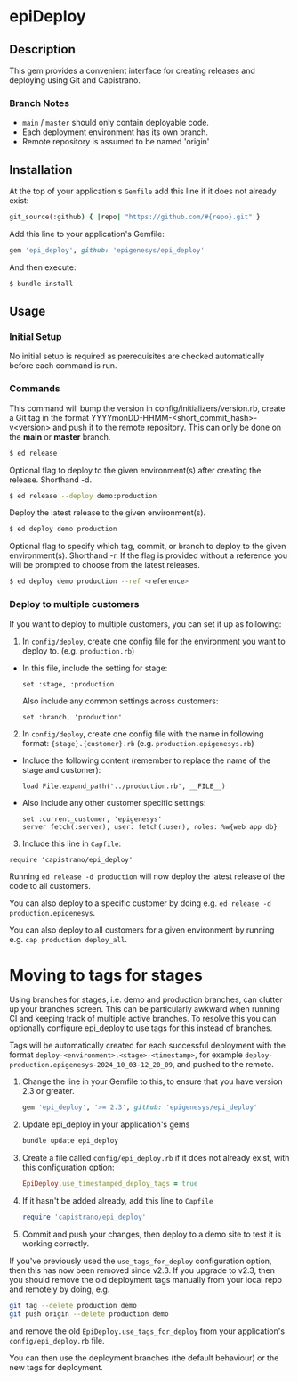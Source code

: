 # epiDeploy

## Description

This gem provides a convenient interface for creating releases and deploying using Git and Capistrano.

### Branch Notes

* `main` / `master` should only contain deployable code.
* Each deployment environment has its own branch.
* Remote repository is assumed to be named 'origin'

## Installation

At the top of your application's `Gemfile` add this line if it does not already exist:

```sh
git_source(:github) { |repo| "https://github.com/#{repo}.git" }
```

Add this line to your application's Gemfile:

```rb
gem 'epi_deploy', github: 'epigenesys/epi_deploy'
```

And then execute:

```sh
$ bundle install
```

## Usage

### Initial Setup
No initial setup is required as prerequisites are checked automatically before each command is run.

### Commands

This command will bump the version in config/initializers/version.rb, create a Git tag in the format YYYYmonDD-HHMM-&lt;short_commit_hash&gt;-v&lt;version&gt; and push it to the remote repository. This can only be done on the **main** or **master** branch.

```bash
$ ed release
```

Optional flag to deploy to the given environment(s) after creating the release. Shorthand -d.

```bash
$ ed release --deploy demo:production
```

Deploy the latest release to the given environment(s).

```bash
$ ed deploy demo production
```

Optional flag to specify which tag, commit, or branch to deploy to the given environment(s). Shorthand -r. If the flag is provided without a reference you will be prompted to choose from the latest releases.

```bash
$ ed deploy demo production --ref <reference>
```

### Deploy to multiple customers

If you want to deploy to multiple customers, you can set it up as following:

1. In `config/deploy`, create one config file for the environment you want to deploy to. (e.g. `production.rb`)

  * In this file, include the setting for stage:

    ```
    set :stage, :production
    ```

    Also include any common settings across customers:

    ```
    set :branch, 'production'
    ```

2. In `config/deploy`, create one config file with the name in following format: `{stage}.{customer}.rb` (e.g. `production.epigenesys.rb`)

  * Include the following content (remember to replace the name of the stage and customer):

    ```
    load File.expand_path('../production.rb', __FILE__)
    ```

  * Also include any other customer specific settings:

    ```
    set :current_customer, 'epigenesys'
    server fetch(:server), user: fetch(:user), roles: %w{web app db}
    ```

3. Include this line in `Capfile`:

  ```
  require 'capistrano/epi_deploy'
  ```

Running `ed release -d production` will now deploy the latest release of the code to all customers.

You can also deploy to a specific customer by doing e.g. `ed release -d production.epigenesys`.

You can also deploy to all customers for a given environment by running e.g. `cap production deploy_all`.

# Moving to tags for stages

Using branches for stages, i.e. demo and production branches, can clutter up your branches screen. This can be particularly awkward when running CI and keeping track of multiple active branches. To resolve this you can optionally configure epi_deploy to use tags for this instead of branches.

Tags will be automatically created for each successful deployment with the format `deploy-<environment>.<stage>-<timestamp>`, for example `deploy-production.epigenesys-2024_10_03-12_20_09`, and pushed to the remote.

1. Change the line in your Gemfile to this, to ensure that you have version 2.3 or greater.

   ```rb
   gem 'epi_deploy', '>= 2.3', github: 'epigenesys/epi_deploy'
   ```

1. Update epi_deploy in your application's gems

   ```sh
   bundle update epi_deploy
   ```

1. Create a file called `config/epi_deploy.rb` if it does not already exist, with this configuration option:

   ```rb
   EpiDeploy.use_timestamped_deploy_tags = true
   ```

1. If it hasn't be added already, add this line to `Capfile`

   ```rb
   require 'capistrano/epi_deploy'
   ```

1. Commit and push your changes, then deploy to a demo site to test it is working correctly.

If you've previously used the `use_tags_for_deploy` configuration option, then this has now been removed since v2.3. If you upgrade to v2.3, then you should remove the old deployment tags manually from your local repo and remotely by doing, e.g.

```sh
git tag --delete production demo
git push origin --delete production demo
```

and remove the old `EpiDeploy.use_tags_for_deploy` from your application's `config/epi_deploy.rb` file.

You can then use the deployment branches (the default behaviour) or the new tags for deployment.

